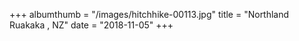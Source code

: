 +++
albumthumb = "/images/hitchhike-00113.jpg"
title = "Northland Ruakaka , NZ"
date = "2018-11-05"
+++
